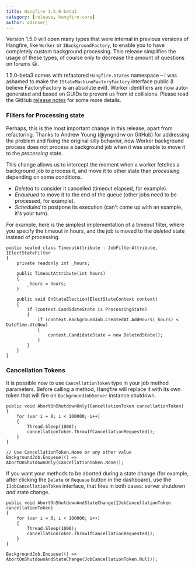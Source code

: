 ```yaml
---
title: Hangfire 1.5.0-beta3
category: [release, hangfire-core]
author: odinserj
---
```


Version 1.5.0 will open many types that were internal in previous versions of Hangfire, like `Worker` or `IBackgroundFactory`, to enable you to have completely custom background processing. This release simplifies the usage of these types, of course only to decrease the amount of questions on forums :smiley:.

1.5.0-beta3 comes with refactored `Hangfire.States` namespace – I was ashamed to make the `IStateMachineFactoryFactory` interface public (I believe FactoryFactory is an absolute evil). Worker identifiers are now auto-generated and based on GUIDs to prevent us from id collisions. Please read the GitHub [release notes](https://github.com/HangfireIO/Hangfire/releases/tag/v1.5.0-beta3) for some more details.

### Filters for Processing state

Perhaps, this is the most important change in this release, apart from refactoring. Thanks to Andrew Young (@yngndrw on GitHub) for addressing the problem and fixing the original silly behavior, now Worker background process does not process a background job when it was unable to move it to the *processing* state.

This change allows us to intercept the moment when a worker fetches a background job to process it, and move it to other state than *processing* depending on some conditions.

* *Deleted* to consider it cancelled (timeout elapsed, for example).
* *Enqueued* to move it to the end of the queue (other jobs need to be processed, for example).
* *Scheduled* to postpone its execution (can't come up with an example, it's your turn).

For example, here is the simplest implementation of a timeout filter, where you specify the timeout in hours, and the job is moved to the *deleted* state instead of processing.

<pre><code><span class="keywd">public</span> <span class="keywd">sealed</span> <span class="keywd">class</span> <span class="type">TimeoutAttribute</span> : <span class="type">JobFilterAttribute</span>, <span class="type">IElectStateFilter</span>
{
    <span class="keywd">private</span> <span class="keywd">readonly</span> <span class="keywd">int</span> _hours;

    <span class="keywd">public</span> TimeoutAttribute(<span class="keywd">int</span> hours)
    {
        _hours = hours;
    }

    <span class="keywd">public</span> <span class="keywd">void</span> OnStateElection(<span class="type">ElectStateContext</span> context)
    {
        <span class="keywd">if</span> (context.CandidateState <span class="keywd">is</span> <span class="type">ProcessingState</span>)
        {
            <span class="keywd">if</span> (context.BackgroundJob.CreatedAt.AddHours(_hours) &lt; <span class="type">DateTime</span>.UtcNow)
            {
                context.CandidateState = <span class="keywd">new</span> <span class="type">DeletedState</span>();
            }
        }
    }
}   
</code></pre>

### Cancellation Tokens

It is possible now to use `CancellationToken` type in your job method parameters. Before calling a method, Hangfire will replace it with its own token that will fire on `BackgroundJobServer` instance shutdown.

<pre><code><span class="keywd">public</span> <span class="keywd">void</span> AbortOnShutdownOnly(<span class="type">CancellationToken</span> cancellationToken)
{
    <span class="keywd">for</span> (<span class="keywd">var</span> i = 0; i &lt; 100000; i++)
    {
        <span class="type">Thread</span>.Sleep(1000);
        cancellationToken.ThrowIfCancellationRequested();
    }
}

<span class="comm">// Use CancellationToken.None or any other value</span>
<span class="type">BackgroundJob</span>.Enqueue(() =&gt; AbortOnShutdownOnly(<span class="type">CancellationToken</span>.None));  
</code></pre>

If you want your methods to be aborted during a state change (for example, after clicking the `Delete` or `Requeue` button in the dashboard), use the `IJobCancellationToken` interface, that fires in both cases: server shutdown *and* state change.

<pre><code><span class="keywd">public</span> <span class="keywd">void</span> AbortOnShutdownAndStateChange(<span class="type">IJobCancellationToken</span> cancellationToken)
{
    <span class="keywd">for</span> (<span class="keywd">var</span> i = 0; i &lt; 100000; i++)
    {
        <span class="type">Thread</span>.Sleep(1000);
        cancellationToken.ThrowIfCancellationRequested();
    }
}

<span class="type">BackgroundJob</span>.Enqueue(() =&gt; AbortOnShutdownAndStateChange(<span class="type">JobCancellationToken</span>.Null));
</code></pre>
